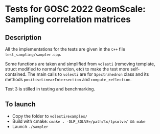 # Tests for GOSC 2022 GeomScale: Sampling correlation matrices

## Description
All the implementations for the tests are given in the `C++` file `test_sampling/sampler.cpp`.

Some functions are taken and simplified from `volesti` (removing template, struct modified to normal function, etc) to make the test more
self-contained. The main calls to `volesti` are for `Spectrahedron` class and its methods `positiveLinearIntersection` 
and `compute_reflection`.

Test 3 is stilled in testing and benchmarking.
## To launch

* Copy the folder to `volesti/examples/`
* Build with cmake: `cmake . -DLP_SOLVE=/path/to/lpsolve/ && make`
* Launch `./sampler`